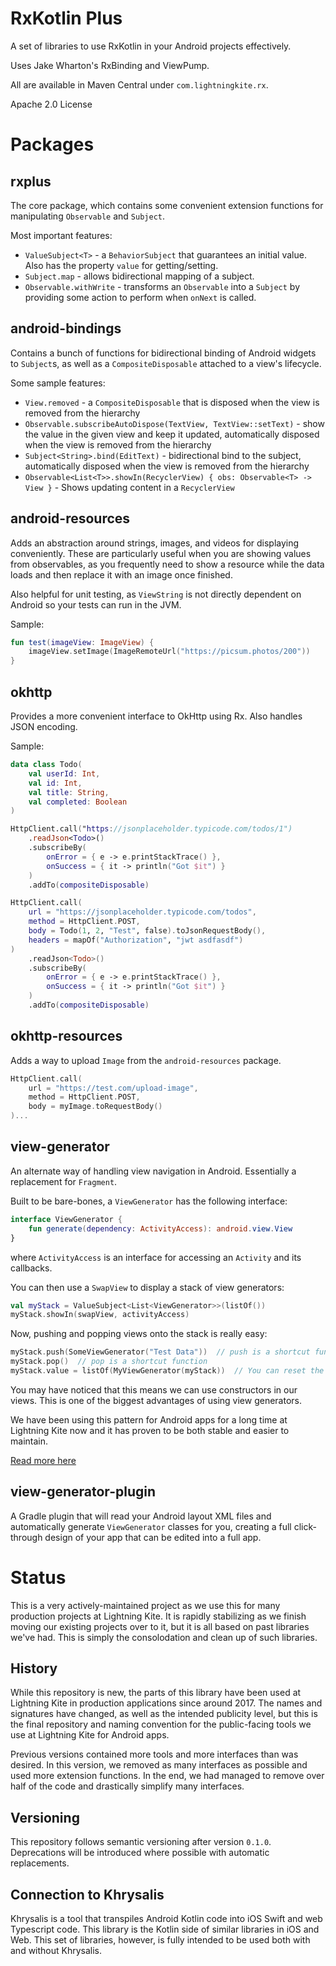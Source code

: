 # RxKotlin Plus

A set of libraries to use RxKotlin in your Android projects effectively.

Uses Jake Wharton's RxBinding and ViewPump.

All are available in Maven Central under `com.lightningkite.rx`. 

Apache 2.0 License

# Packages

## rxplus

The core package, which contains some convenient extension functions for manipulating `Observable` and `Subject`.

Most important features:

- `ValueSubject<T>` - a `BehaviorSubject` that guarantees an initial value.  Also has the property `value` for getting/setting.
- `Subject.map` - allows bidirectional mapping of a subject.
- `Observable.withWrite` - transforms an `Observable` into a `Subject` by providing some action to perform when `onNext` is called.

## android-bindings

Contains a bunch of functions for bidirectional binding of Android widgets to `Subject`s, as well as a `CompositeDisposable` attached to a view's lifecycle.

Some sample features:

- `View.removed` - a `CompositeDisposable` that is disposed when the view is removed from the hierarchy
- `Observable.subscribeAutoDispose(TextView, TextView::setText)` - show the value in the given view and keep it updated, automatically disposed when the view is removed from the hierarchy
- `Subject<String>.bind(EditText)` - bidirectional bind to the subject, automatically disposed when the view is removed from the hierarchy
- `Observable<List<T>>.showIn(RecyclerView) { obs: Observable<T> -> View }` - Shows updating content in a `RecyclerView`

## android-resources

Adds an abstraction around strings, images, and videos for displaying conveniently.  These are particularly useful when you are showing values from observables, as you frequently need to show a resource while the data loads and then replace it with an image once finished.

Also helpful for unit testing, as `ViewString` is not directly dependent on Android so your tests can run in the JVM.

Sample:

```kotlin
fun test(imageView: ImageView) {
    imageView.setImage(ImageRemoteUrl("https://picsum.photos/200"))
}
```

## okhttp

Provides a more convenient interface to OkHttp using Rx.  Also handles JSON encoding.

Sample:

```kotlin
data class Todo(
    val userId: Int, 
    val id: Int, 
    val title: String, 
    val completed: Boolean
)

HttpClient.call("https://jsonplaceholder.typicode.com/todos/1")
    .readJson<Todo>()
    .subscribeBy(
        onError = { e -> e.printStackTrace() },
        onSuccess = { it -> println("Got $it") }
    )
    .addTo(compositeDisposable)

HttpClient.call(
    url = "https://jsonplaceholder.typicode.com/todos",
    method = HttpClient.POST,
    body = Todo(1, 2, "Test", false).toJsonRequestBody(),
    headers = mapOf("Authorization", "jwt asdfasdf")
)
    .readJson<Todo>()
    .subscribeBy(
        onError = { e -> e.printStackTrace() },
        onSuccess = { it -> println("Got $it") }
    )
    .addTo(compositeDisposable)
```

## okhttp-resources

Adds a way to upload `Image` from the `android-resources` package.

```kotlin
HttpClient.call(
    url = "https://test.com/upload-image",
    method = HttpClient.POST,
    body = myImage.toRequestBody()
)...
```

## view-generator

An alternate way of handling view navigation in Android.  Essentially a replacement for `Fragment`.

Built to be bare-bones, a `ViewGenerator` has the following interface:

```kotlin
interface ViewGenerator {
    fun generate(dependency: ActivityAccess): android.view.View
}
```

where `ActivityAccess` is an interface for accessing an `Activity` and its callbacks.

You can then use a `SwapView` to display a stack of view generators:

```kotlin
val myStack = ValueSubject<List<ViewGenerator>>(listOf())
myStack.showIn(swapView, activityAccess)
```

Now, pushing and popping views onto the stack is really easy:

```kotlin
myStack.push(SomeViewGenerator("Test Data"))  // push is a shortcut function
myStack.pop()  // pop is a shortcut function
myStack.value = listOf(MyViewGenerator(myStack))  // You can reset the whole stack easily
```

You may have noticed that this means we can use constructors in our views.  This is one of the biggest advantages of using view generators.

We have been using this pattern for Android apps for a long time at Lightning Kite now and it has proven to be both stable and easier to maintain.

[Read more here](view-generator/README.md)


## view-generator-plugin

A Gradle plugin that will read your Android layout XML files and automatically generate `ViewGenerator` classes for you, creating a full click-through design of your app that can be edited into a full app.

# Status

This is a very actively-maintained project as we use this for many production projects at Lightning Kite.  It is rapidly stabilizing as we finish moving our existing projects over to it, but it is all based on past libraries we've had.  This is simply the consolodation and clean up of such libraries. 

## History

While this repository is new, the parts of this library have been used at Lightning Kite in production applications since around 2017.  The names and signatures have changed, as well as the intended publicity level, but this is the final repository and naming convention for the public-facing tools we use at Lightning Kite for Android apps.

Previous versions contained more tools and more interfaces than was desired.  In this version, we removed as many interfaces as possible and used more extension functions.  In the end, we had managed to remove over half of the code and drastically simplify many interfaces.

## Versioning

This repository follows semantic versioning after version `0.1.0`.  Deprecations will be introduced where possible with automatic replacements.

## Connection to Khrysalis

Khrysalis is a tool that transpiles Android Kotlin code into iOS Swift and web Typescript code.  This library is the Kotlin side of similar libraries in iOS and Web.  This set of libraries, however, is fully intended to be used both with and without Khrysalis.